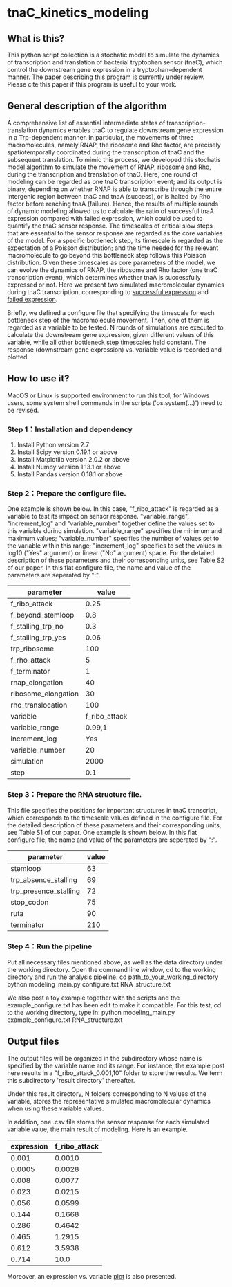 # tnaC_kinetics_modeling

## What is this?
This python script collection is a stochatic model to simulate the dynamics of transcription and translation of bacterial tryptophan sensor (tnaC), which control the downstream gene expression in a tryptophan-dependent manner. The paper describing this program is currently under review. Please cite this paper if this program is useful to your work.

## General description of the algorithm
A comprehensive list of essential intermediate states of transcription-translation dynamics enables tnaC to regulate downstream gene expression in a Trp-dependent manner. In particular, the movements of three macromolecules, namely RNAP, the ribosome and Rho factor, are precisely spatiotemporally coordinated during the transcription of tnaC and the subsequent translation. To mimic this process, we developed this stochatis model [algorithm](./image/algorithm.png) to simulate the movement of RNAP, ribosome and Rho, during the transcription and translation of tnaC. Here, one round of modeling can be regarded as one tnaC transcription event; and its output is binary, depending on whether RNAP is able to transcribe through the entire intergenic region between tnaC and tnaA (success), or is halted by Rho factor before reaching tnaA (failure). Hence, the results of multiple rounds of dynamic modeling allowed us to calculate the ratio of successful tnaA expression compared with failed expression, which could be used to quantify the tnaC sensor response. The timescales of critical slow steps that are essential to the sensor response are regarded as the core variables of the model. For a specific bottleneck step, its timescale is regarded as the expectation of a Poisson distribution; and the time needed for the relevant macromolecule to go beyond this bottleneck step follows this Poisson distribution. Given these timescales as core parameters of the model, we can evolve the dynamics of RNAP, the ribosome and Rho factor (one tnaC transcription event), which determines whether tnaA is successfully expressed or not. Here we present two simulated macromolecular dynamics during tnaC transcription, corresponding to [successful expression](./image/Success.png) and [failed expression](./image/Failure.png).

Briefly, we defined a configure file that specifying the timescale for each bottleneck step of the macromolecule movement. Then, one of them is regarded as a variable to be tested. N rounds of simulations are executed to calculate the downstream gene expression, given different values of this variable, while all other bottleneck step timescales held constant. The response (downstream gene expression) vs. variable value is recorded and plotted.

## How to use it?
MacOS or Linux is supported environment to run this tool; for Windows users, some system shell commands in the scripts ('os.system(...)') need to be revised.

### Step 1：Installation and dependency
1. Install Python version 2.7
2. Install Scipy version 0.19.1 or above
3. Install Matplotlib version 2.0.2 or above
4. Install Numpy version 1.13.1 or above
5. Install Pandas version 0.18.1 or above

### Step 2：Prepare the configure file.
One example is shown below. In this case, "f_ribo_attack" is regarded as a variable to test its impact on sensor response. "variable_range", "increment_log" and "variable_number" together define the values set to this variable during simulation. "variable_range" specifies the minimum and maximum values; "variable_number" specifies the number of values set to the variable within this range; "increment_log" specifies to set the values in log10 ("Yes" argument) or linear ("No" argument) space. For the detailed description of these parameters and their corresponding units, see Table S2 of our paper. In this flat configure file, the name and value of the parameters are seperated by ":".

|parameter|value|
|---------|-----|
f_ribo_attack|0.25
f_beyond_stemloop|0.8
f_stalling_trp_no|0.3
f_stalling_trp_yes|0.06
trp_ribosome|100
f_rho_attack|5
f_terminator|1
rnap_elongation|40
ribosome_elongation|30
rho_translocation|100
variable|f_ribo_attack
variable_range|0.99,1
increment_log|Yes
variable_number|20
simulation|2000
step|0.1

### Step 3：Prepare the RNA structure file.
This file specifies the positions for important structures in tnaC transcript, which corresponds to the timescale values defined in the configure file. For the detailed description of these parameters and their corresponding units, see Table S1 of our paper. One example is shown below. In this flat configure file, the name and value of the parameters are seperated by ":".

|parameter|value|
|---------|-----|
stemloop|63
trp_absence_stalling|69
trp_presence_stalling|72
stop_codon|75
ruta|90
terminator|210

### Step 4：Run the pipeline
Put all necessary files mentioned above, as well as the data directory under the working directory.
Open the command line window, cd to the working directory and run the analysis pipeline.
cd path_to_your_working_directory
python modeling_main.py configure.txt RNA_structure.txt

We also post a toy example together with the scripts and the example_configure.txt has been edit to make it compatible. For this test, cd to the working directory, type in: 
python modeling_main.py example_configure.txt RNA_structure.txt

## Output files
The output files will be organized in the subdirectory whose name is specified by the variable name and its range. For instance, the example post here results in a "f_ribo_attack_0.001,10" folder to store the results. We term this subdirectory 'result directory' thereafter.

Under this result directory, N folders corresponding to N values of the variable, stores the representative simulated macromolecular dynamics when using these variable values.

In addition, one .csv file stores the sensor response for each simulated variable value, the main result of modeling. Here is an example.

expression|f_ribo_attack
----------|-------------
0.001|0.0010
0.0005|0.0028
0.008|0.0077
0.023|0.0215
0.056|0.0599
0.144|0.1668
0.286|0.4642
0.465|1.2915
0.612|3.5938
0.714|10.0

Moreover, an expression vs. variable [plot](./image/result.png) is also presented.

